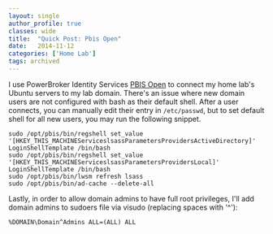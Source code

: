 ```yaml
---
layout: single
author_profile: true
classes: wide
title:  "Quick Post: Pbis Open"
date:   2014-11-12
categories: ['Home Lab']
tags: archived
---
```

I use PowerBroker Identity Services [PBIS Open][1] to connect my home lab's Ubuntu servers to my lab domain. There's an issue where new domain users are not configured with bash as their default shell. After a user connects, you can manually edit their entry in `/etc/passwd`, but to set default shell for all new users, you may run the following snippet.

```language-bash
sudo /opt/pbis/bin/regshell set_value '[HKEY_THIS_MACHINEServiceslsassParametersProvidersActiveDirectory]' LoginShellTemplate /bin/bash
sudo /opt/pbis/bin/regshell set_value '[HKEY_THIS_MACHINEServiceslsassParametersProvidersLocal]' LoginShellTemplate /bin/bash
sudo /opt/pbis/bin/lwsm refresh lsass
sudo /opt/pbis/bin/ad-cache --delete-all
```

Lastly, in order to allow domain admins to have full root privileges, I'll add domain admins to sudoers file via visudo (replacing spaces with '^'):

`%DOMAIN\Domain^Admins ALL=(ALL) ALL`

[1]: http://www.powerbrokeropen.org/
